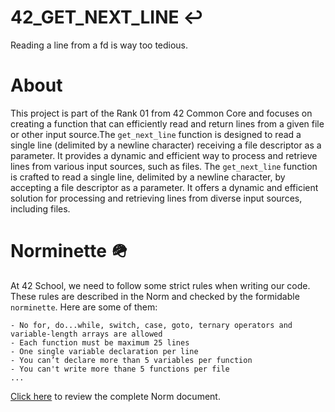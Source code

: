 # 42_GET_NEXT_LINE ↩️
Reading a line from a fd is way too tedious.

# About
This project is part of the Rank 01 from 42 Common Core and focuses on creating a function that can efficiently read and return lines from a given file or other input source.The `get_next_line` function is designed to read a single line (delimited by a newline character) receiving a file descriptor as a parameter. It provides a dynamic and efficient way to process and retrieve lines from various input sources, such as files.
The `get_next_line` function is crafted to read a single line, delimited by a newline character, by accepting a file descriptor as a parameter. It offers a dynamic and efficient solution for processing and retrieving lines from diverse input sources, including files.
# Norminette 🪖
At 42 School, we need to follow some strict rules when writing our code. These rules are described in the Norm and checked by the formidable `norminette`. Here are some of them:
```
- No for, do...while, switch, case, goto, ternary operators and variable-length arrays are allowed
- Each function must be maximum 25 lines
- One single variable declaration per line
- You can’t declare more than 5 variables per function
- You can't write more thane 5 functions per file
...
```
[Click here](https://github.com/42School/norminette/blob/master/pdf/en.norm.pdf) to review the complete Norm document.
